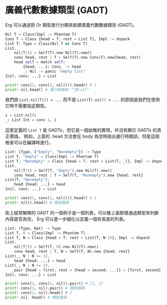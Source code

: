 # 廣義代數數據類型 (GADT)

Erg 可以通過對 Or 類型進行分類來創建廣義代數數據類型 (GADT)。

```python
Nil T = Class(Impl := Phantom T)
Cons T = Class {head = T; rest = List T}, Impl := Unpack
List T: Type = Class(Nil T or Cons T)
List.
    nil|T|() = Self(T).new Nil(T).new()
    cons head, rest | T = Self(T).new Cons(T).new(head, rest)
    head self = match self:
        {head; ...}: Cons_ -> head
        _: Nil -> panic "empty list"
{nil; cons; ...} = List

print! cons(1, cons(2, nil())).head() # 1
print! nil.head() # 運行時錯誤：“空list”
```

我們說 `List.nil|T|() = ...` 而不是 `List(T).nil() = ...` 的原因是我們在使用它時不需要指定類型。

```python
i = List.nil()
_: List Int = cons 1, i
```

這里定義的 `List T` 是 GADTs，但它是一個幼稚的實現，并沒有顯示 GADTs 的真正價值。
例如，上面的 .head 方法會在 body 為空時拋出運行時錯誤，但是這個檢查可以在編譯時進行。

```python
List: (Type, {"Empty", "Nonempty"}) -> Type
List T, "Empty" = Class(Impl := Phantom T)
List T, "Nonempty" = Class {head = T; rest = List(T, _)}, Impl := Unpack
List.
    nil|T|() = Self(T, "Empty").new Nil(T).new()
    cons head, rest | T = Self(T, "Nonempty").new {head; rest}
List(T, "Nonempty").
    head {head; ...} = head
{nil; cons; ...} = List

print! cons(1, cons(2, nil())).head() # 1
print! nil().head() # 類型錯誤
```

街上經常解釋的 GADT 的一個例子是一個列表，可以像上面那樣通過類型來判斷內容是否為空。
Erg 可以進一步細化以定義一個有長度的列表。

```python
List: (Type, Nat) -> Type
List T, 0 = Class(Impl := Phantom T)
List T, N = Class {head = T; rest = List(T, N-1)}, Impl := Unpack
List.
    nil|T|() = Self(T, 0).new Nil(T).new()
    cons head, rest | T, N = Self(T, N).new {head; rest}
List(_, N | N >= 1).
    head {head; ...} = head
List(_, N | N >= 2).
    pair {head = first; rest = {head = second; ...}} = [first, second]
{nil; cons; ...} = List

print! cons(1, cons(2, nil)).pair() # [1, 2]
print! cons(1, nil).pair() # 類型錯誤
print! cons(1, nil).head() # 1
print! nil. head() # 類型錯誤
```